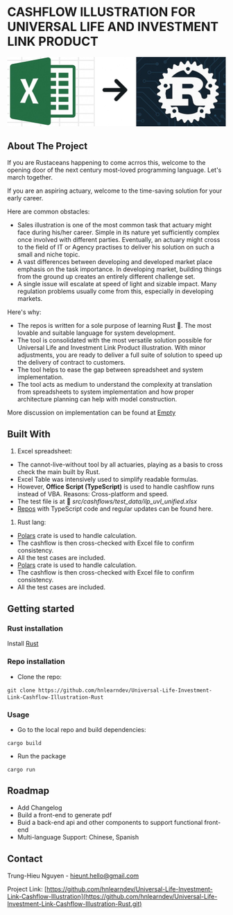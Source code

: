 # CASHFLOW ILLUSTRATION FOR UNIVERSAL LIFE AND INVESTMENT LINK PRODUCT

![Excek to Rust](img/XLSXToRust1.jpeg)

## About The Project

If you are Rustaceans happening to come acrros this, welcome to the opening door of the next century most-loved programming language. Let's march together.

If you are an aspiring actuary, welcome to the time-saving solution for your early career.

Here are common obstacles:

- Sales illustration is one of the most common task that actuary might face during his/her career. Simple in its nature yet sufficiently complex once involved with different parties. Eventually, an actuary might cross to the field of IT or Agency practises to deliver his solution on such a small and niche topic.
- A vast differences between developing and developed market place emphasis on the task importance. In developing market, building things from the ground up creates an entirely different challenge set.
- A single issue will escalate at speed of light and sizable impact. Many regulation problems usually come from this, especially in developing markets.

Here's why:

- The repos is written for a sole purpose of learning Rust 🦀. The most lovable and suitable language for system development.
- The tool is consolidated with the most versatile solution possible for Universal Life and Investment Link Product illustration. With minor adjustments, you are ready to deliver a full suite of solution to speed up the delivery of contract to customers.
- The tool helps to ease the gap between spreadsheet and system implementation.
- The tool acts as medium to understand the complexity at translation from spreadsheets to system implementation and how proper architecture planning can help with model construction.

More discussion on implementation can be found at [Empty]()

## Built With

1. Excel spreadsheet:

- The cannot-live-without tool by all actuaries, playing as a basis to cross check the main built by Rust.
- Excel Table was intensively used to simplify readable formulas.
- However, **Office Script (TypeScript)** is used to handle cashflow runs instead of VBA. Reasons: Cross-platform and speed.
- The test file is at 📁 _src/cashflows/test_data/ilp_uvl_unified.xlsx_
- [Repos](https://github.com/hnlearndev/Universal-Life-Investment-Link-Cashflow-Illustration-Excel-SpreadSheet) with TypeScript code and regular updates can be found here.

1. Rust lang:

- [Polars](https://pola.rs/) crate is used to handle calculation.
- The cashflow is then cross-checked with Excel file to confirm consistency.
- All the test cases are included.
- [Polars](https://pola.rs/) crate is used to handle calculation.
- The cashflow is then cross-checked with Excel file to confirm consistency.
- All the test cases are included.

## Getting started

### Rust installation

Install [Rust](https://www.rust-lang.org/)

### Repo installation

- Clone the repo:

```shell
git clone https://github.com/hnlearndev/Universal-Life-Investment-Link-Cashflow-Illustration-Rust
```

### Usage

- Go to the local repo and build dependencies:

```shell
cargo build
```

- Run the package

```shell
cargo run
```

## Roadmap

- Add Changelog
- Build a front-end to generate pdf
- Buid a back-end api and other components to support functional front-end
- Multi-language Support: Chinese, Spanish

## Contact

Trung-Hieu Nguyen - [hieunt.hello@gmail.com](mailto:hieunt.hello@gmail.com)

Project Link: [https://github.com/hnlearndev/Universal-Life-Investment-Link-Cashflow-Illustration](https://github.com/hnlearndev/Universal-Life-Investment-Link-Cashflow-Illustration-Rust.git)
